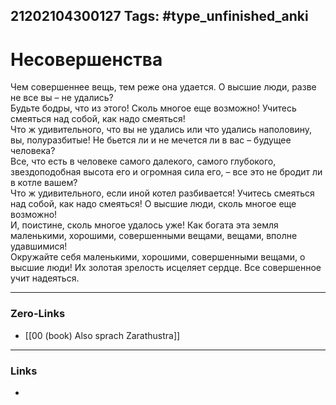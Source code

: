 21202104300127
Tags: #type_unfinished_anki
---
# Несовершенства

Чем совершеннее вещь, тем реже она удается. О высшие люди, разве не все вы – не удались? <br>Будьте бодры, что из этого! Сколь многое еще возможно! Учитесь смеяться над собой, как надо смеяться! <br>Что ж удивительного, что вы не удались или что удались наполовину, вы, полуразбитые! Не бьется ли и не мечется ли в вас – будущее человека? <br>Все, что есть в человеке самого далекого, самого глубокого, звездоподобная высота его и огромная сила его, – все это не бродит ли в котле вашем? <br>Что ж удивительного, если иной котел разбивается! Учитесь смеяться над собой, как надо смеяться! О высшие люди, сколь многое еще возможно! <br>И, поистине, сколь многое удалось уже! Как богата эта земля маленькими, хорошими, совершенными вещами, вещами, вполне удавшимися! <br>Окружайте себя маленькими, хорошими, совершенными вещами, о высшие люди! Их золотая зрелость исцеляет сердце. Все совершенное учит надеяться.

---
### Zero-Links
- [[00 (book) Also sprach Zarathustra]]
---
### Links
-